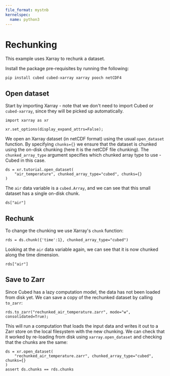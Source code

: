 ```yaml
---
file_format: mystnb
kernelspec:
  name: python3
---
```

# Rechunking

This example uses Xarray to rechunk a dataset.

Install the package pre-requisites by running the following:

```shell
pip install cubed cubed-xarray xarray pooch netCDF4
```

## Open dataset

Start by importing Xarray - note that we don't need to import Cubed or `cubed-xarray`, since they will be picked up automatically.

```{code-cell} ipython3
import xarray as xr

xr.set_options(display_expand_attrs=False);
```

We open an Xarray dataset (in netCDF format) using the usual `open_dataset` function. By specifying `chunks={}` we ensure that the dataset is chunked using the on-disk chunking (here it is the netCDF file chunking). The `chunked_array_type` argument specifies which chunked array type to use - Cubed in this case.

```{code-cell} ipython3
ds = xr.tutorial.open_dataset(
    "air_temperature", chunked_array_type="cubed", chunks={}
)
```

The `air` data variable is a `cubed.Array`, and we can see that this small dataset has a single on-disk chunk.

```{code-cell} ipython3
ds["air"]
```

## Rechunk

To change the chunking we use Xarray's `chunk` function:

```{code-cell} ipython3
rds = ds.chunk({'time':1}, chunked_array_type="cubed")
```

Looking at the `air` data variable again, we can see that it is now chunked along the time dimension.

```{code-cell} ipython3
rds["air"]
```

## Save to Zarr

Since Cubed has a lazy computation model, the data has not been loaded from disk yet. We can save a copy of the rechunked dataset by calling `to_zarr`:

```{code-cell} ipython3
rds.to_zarr("rechunked_air_temperature.zarr", mode="w", consolidated=True);
```

This will run a computation that loads the input data and writes it out to a Zarr store on the local filesystem with the new chunking. We can check that it worked by re-loading from disk using `xarray.open_dataset` and checking that the chunks are the same:

```{code-cell} ipython3
ds = xr.open_dataset(
    "rechunked_air_temperature.zarr", chunked_array_type="cubed", chunks={}
)
assert ds.chunks == rds.chunks
```

